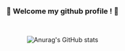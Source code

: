 <div align="center"> 
  
### 👋 Welcome my github profile ! 🙉
<br>

![Anurag's GitHub stats](https://github-readme-stats.vercel.app/api?username=woogie95&show_icons=true&theme=ayu-mirage)

<!--
**Woogie95/Woogie95** is a ✨ _special_ ✨ repository because its `README.md` (this file) appears on your GitHub profile.

Here are some ideas to get you started:

- 🔭 I’m currently working on ...
- 🌱 I’m currently learning ...
- 👯 I’m looking to collaborate on ...
- 🤔 I’m looking for help with ...
- 💬 Ask me about ...
- 📫 How to reach me: ...
- 😄 Pronouns: ...
- ⚡ Fun fact: ...
-->

<!-- 

<div align="center"> 
 <br/>
  
####   <h3>📚 Skill Stack 📚</h3>
 <br/>  
<img src="https://img.shields.io/badge/JAVA-007396?style=for-the-badge&logo=Java&logoColor=white">
<img src="https://img.shields.io/badge/SpringBoot-6DB33F?style=for-the-badge&logo=SpringBoot&logoColor=white">
<img src="https://img.shields.io/badge/MySQL-4479A1?style=for-the-badge&logo=MySQL&logoColor=white">
<img src="https://img.shields.io/badge/JPA(Hibernate)-59666C?style=for-the-badge&logo=hibernate&logoColor=white"/>
<img src="https://img.shields.io/badge/Gradle-02303A?style=for-the-badge&logo=Gradle&logoColor=white"/>
<img src="https://img.shields.io/badge/Spring_Security-6DB33F?style=for-the-badge&logo=SpringSecurity&logoColor=white"/>
<img src="https://img.shields.io/badge/redis-DC382d?style=for-the-badge&logo=Redis&logoColor=white"/>
<img src="https://img.shields.io/badge/github-181717?style=for-the-badge&logo=github&logoColor=white">
<img src="https://img.shields.io/badge/Git-181717?style=for-the-badge&logo=Git&logoColor=white">
<img src="https://img.shields.io/badge/aws-232F3E?style=for-the-badge&logo=Amazon aws&logoColor=white">
<img src="https://img.shields.io/badge/EC2-FF9900?style=for-the-badge&logo=amazonec2&logoColor=white"/>
<img src="https://img.shields.io/badge/RDS-527FFF?style=for-the-badge&logo=amazonrds&logoColor=white"/> 
<img src="https://img.shields.io/badge/IntelliJ-000000?style=for-the-badge&logo=intellij-idea&logoColor=white">
 <img src="https://img.shields.io/badge/notion-527FFF?style=for-the-badge&logo=notion&logoColor=white"/>
 <img src="https://img.shields.io/badge/slack-4A154B?style=for-the-badge&logo=slack&logoColor=white"/>
<br/>
-->
